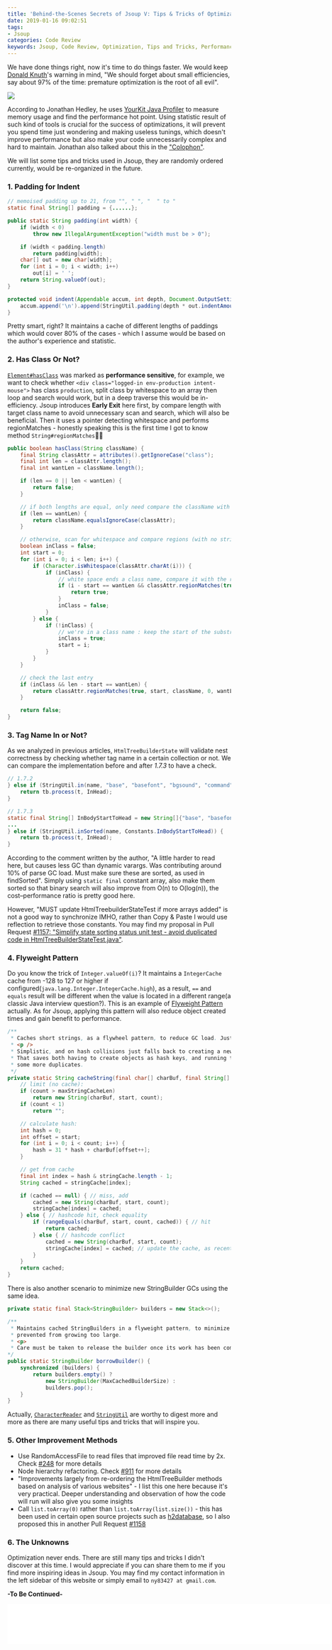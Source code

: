 ```yaml
---
title: 'Behind-the-Scenes Secrets of Jsoup V: Tips & Tricks of Optimization'
date: 2019-01-16 09:02:51
tags:
- Jsoup
categories: Code Review
keywords: Jsoup, Code Review, Optimization, Tips and Tricks, Performance
---
```


We have done things right, now it's time to do things faster. We would keep [Donald Knuth](https://en.wikipedia.org/wiki/Donald_Knuth)'s warning in mind, "We should forget about small efficiencies, say about 97% of the time: premature optimization is the root of all evil".

![](https://www.dropbox.com/s/0773b7bsya9ph9i/racing-horse.jpg?dl=1)<!-- more -->

According to Jonathan Hedley, he uses [YourKit Java Profiler](https://www.yourkit.com/java/profiler/) to measure memory usage and find the performance hot point. Using statistic result of such kind of tools is crucial for the success of optimizations, it will prevent you spend time just wondering and making useless tunings, which doesn't improve performance but also make your code unnecessarily complex and hard to maintain. Jonathan also talked about this in the ["Colophon"](https://jsoup.org/colophon).

We will list some tips and tricks used in Jsoup, they are randomly ordered currently, would be re-organized in the future.

### 1. Padding for Indent
```java
// memoised padding up to 21, from "", " ", "  " to "                   "
static final String[] padding = {......};

public static String padding(int width) {
    if (width < 0)
        throw new IllegalArgumentException("width must be > 0");

    if (width < padding.length)
        return padding[width];
    char[] out = new char[width];
    for (int i = 0; i < width; i++)
        out[i] = ' ';
    return String.valueOf(out);
}

protected void indent(Appendable accum, int depth, Document.OutputSettings out) throws IOException {
    accum.append('\n').append(StringUtil.padding(depth * out.indentAmount()));
}
```

Pretty smart, right? It maintains a cache of different lengths of paddings which would cover 80% of the cases - which I assume would be based on the author's experience and statistic.

### 2. Has Class Or Not?

[`Element#hasClass`](https://github.com/jhy/jsoup/blob/master/src/main/java/org/jsoup/nodes/Element.java#L1270) was marked as **performance sensitive**, for example, we want to check whether `<div class="logged-in env-production intent-mouse">` has class `production`, split class by whitespace to an array then loop and search would work, but in a deep traverse this would be in-efficiency. Jsoup introduces **Early Exit** here first, by compare length with target class name to avoid unnecessary scan and search, which will also be beneficial. Then it uses a pointer detecting whitespace and performs regionMatches - honestly speaking this is the first time I got to know method `String#regionMatches`🙈😅

```java
public boolean hasClass(String className) {
    final String classAttr = attributes().getIgnoreCase("class");
    final int len = classAttr.length();
    final int wantLen = className.length();

    if (len == 0 || len < wantLen) {
        return false;
    }

    // if both lengths are equal, only need compare the className with the attribute
    if (len == wantLen) {
        return className.equalsIgnoreCase(classAttr);
    }

    // otherwise, scan for whitespace and compare regions (with no string or arraylist allocations)
    boolean inClass = false;
    int start = 0;
    for (int i = 0; i < len; i++) {
        if (Character.isWhitespace(classAttr.charAt(i))) {
            if (inClass) {
                // white space ends a class name, compare it with the requested one, ignore case
                if (i - start == wantLen && classAttr.regionMatches(true, start, className, 0, wantLen)) {
                    return true;
                }
                inClass = false;
            }
        } else {
            if (!inClass) {
                // we're in a class name : keep the start of the substring
                inClass = true;
                start = i;
            }
        }
    }

    // check the last entry
    if (inClass && len - start == wantLen) {
        return classAttr.regionMatches(true, start, className, 0, wantLen);
    }

    return false;
}
```

### 3. Tag Name In or Not?

As we analyzed in previous articles, `HtmlTreeBuilderState` will validate nest correctness by checking whether tag name in a certain collection or not. We can compare the implementation before and after _1.7.3_ to have a check.

```java
// 1.7.2
} else if (StringUtil.in(name, "base", "basefont", "bgsound", "command", "link", "meta", "noframes", "script", "style", "title")) {
    return tb.process(t, InHead);
}

// 1.7.3
static final String[] InBodyStartToHead = new String[]{"base", "basefont", "bgsound", "command", "link", "meta", "noframes", "script", "style", "title"};
...
} else if (StringUtil.inSorted(name, Constants.InBodyStartToHead)) {
    return tb.process(t, InHead);
}        
```

According to the comment written by the author, "A little harder to read here, but causes less GC than dynamic varargs. Was contributing around 10% of parse GC load. Must make sure these are sorted, as used in findSorted". Simply using `static final` constant array, also make them sorted so that binary search will also improve from O(n) to O(log(n)), the cost–performance ratio is pretty good here.

However, "MUST update HtmlTreebuilderStateTest if more arrays added" is not a good way to synchronize IMHO, rather than Copy & Paste I would use reflection to retrieve those constants. You may find my proposal in Pull Request [#1157: "Simplify state sorting status unit test - avoid duplicated code in HtmlTreeBuilderStateTest.java"](https://github.com/jhy/jsoup/pull/1157).

### 4. Flyweight Pattern

Do you know the trick of `Integer.valueOf(i)`? It maintains a `IntegerCache` cache from -128 to 127 or higher if configured(`java.lang.Integer.IntegerCache.high`), as a result, `==` and `equals` result will be different when the value is located in a different range(a classic Java interview question?). This is an example of [Flyweight Pattern](https://en.wikipedia.org/wiki/Flyweight_pattern) actually. As for Jsoup, applying this pattern will also reduce object created times and gain benefit to performance.

```java
/**
 * Caches short strings, as a flywheel pattern, to reduce GC load. Just for this doc, to prevent leaks.
 * <p />
 * Simplistic, and on hash collisions just falls back to creating a new string, vs a full HashMap with Entry list.
 * That saves both having to create objects as hash keys, and running through the entry list, at the expense of
 * some more duplicates.
 */
private static String cacheString(final char[] charBuf, final String[] stringCache, final int start, final int count) {
    // limit (no cache):
    if (count > maxStringCacheLen)
        return new String(charBuf, start, count);
    if (count < 1)
        return "";

    // calculate hash:
    int hash = 0;
    int offset = start;
    for (int i = 0; i < count; i++) {
        hash = 31 * hash + charBuf[offset++];
    }

    // get from cache
    final int index = hash & stringCache.length - 1;
    String cached = stringCache[index];

    if (cached == null) { // miss, add
        cached = new String(charBuf, start, count);
        stringCache[index] = cached;
    } else { // hashcode hit, check equality
        if (rangeEquals(charBuf, start, count, cached)) { // hit
            return cached;
        } else { // hashcode conflict
            cached = new String(charBuf, start, count);
            stringCache[index] = cached; // update the cache, as recently used strings are more likely to show up again
        }
    }
    return cached;
}
```

There is also another scenario to minimize new StringBuilder GCs using the same idea.

```java
private static final Stack<StringBuilder> builders = new Stack<>();

/**
 * Maintains cached StringBuilders in a flyweight pattern, to minimize new StringBuilder GCs. The StringBuilder is
 * prevented from growing too large.
 * <p>
 * Care must be taken to release the builder once its work has been completed, with {@see #releaseBuilder}
*/
public static StringBuilder borrowBuilder() {
    synchronized (builders) {
        return builders.empty() ?
            new StringBuilder(MaxCachedBuilderSize) :
            builders.pop();
    }
}
```

Actually, [`CharacterReader`](https://github.com/jhy/jsoup/blob/master/src/main/java/org/jsoup/parser/CharacterReader.java) and [`StringUtil`](https://github.com/jhy/jsoup/blob/master/src/main/java/org/jsoup/internal/StringUtil.java) are worthy to digest more and more as there are many useful tips and tricks that will inspire you.

### 5. Other Improvement Methods

* Use RandomAccessFile to read files that improved file read time by 2x. Check [#248](https://github.com/jhy/jsoup/issues/248) for more details
* Node hierarchy refactoring. Check [#911](https://github.com/jhy/jsoup/issues/911) for more details
* "Improvements largely from re-ordering the HtmlTreeBuilder methods based on analysis of various websites" - I list this one here because it's very practical. Deeper understanding and observation of how the code will run will also give you some insights
* Call `list.toArray(0)` rather than `list.toArray(list.size())` - this has been used in certain open source projects such as [h2database](https://github.com/h2database/h2database/issues/311), so I also proposed this in another Pull Request [#1158](https://github.com/jhy/jsoup/pull/1158)

### 6. The Unknowns

Optimization never ends. There are still many tips and tricks I didn't discover at this time. I would appreciate if you can share them to me if you find more inspiring ideas in Jsoup. You may find my contact information in the left sidebar of this website or simply email to `ny83427 at gmail.com`.

**-To Be Continued-**

<iframe src="//rcm-na.amazon-adsystem.com/e/cm?o=1&p=48&l=ur1&category=books&banner=0HX1M2P8DDZ20D689R82&f=ifr&linkID=61f529dfb8b35107c92efc29a2c3c8dc&t=javaneversleep-20&tracking_id=javaneversleep-20" width="728" height="90" scrolling="no" border="0" marginwidth="0" style="border:none;" frameborder="0"></iframe>
